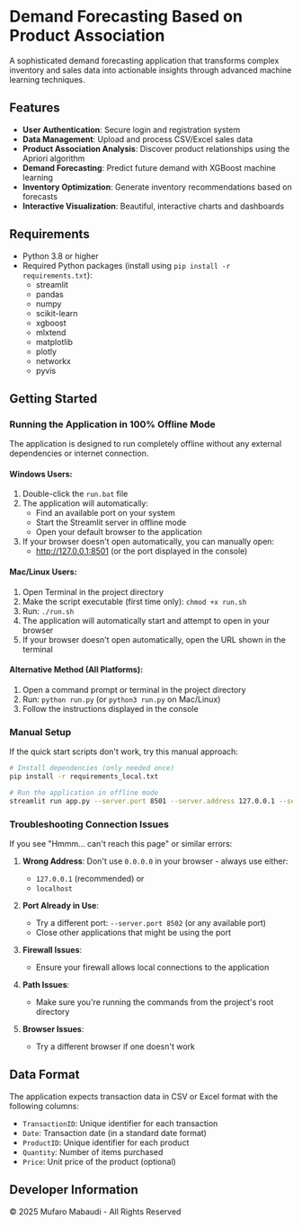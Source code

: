 # Demand Forecasting Based on Product Association

A sophisticated demand forecasting application that transforms complex inventory and sales data into actionable insights through advanced machine learning techniques.

## Features

- **User Authentication**: Secure login and registration system
- **Data Management**: Upload and process CSV/Excel sales data
- **Product Association Analysis**: Discover product relationships using the Apriori algorithm
- **Demand Forecasting**: Predict future demand with XGBoost machine learning
- **Inventory Optimization**: Generate inventory recommendations based on forecasts
- **Interactive Visualization**: Beautiful, interactive charts and dashboards

## Requirements

- Python 3.8 or higher
- Required Python packages (install using `pip install -r requirements.txt`):
  - streamlit
  - pandas
  - numpy
  - scikit-learn
  - xgboost
  - mlxtend
  - matplotlib
  - plotly
  - networkx
  - pyvis

## Getting Started

### Running the Application in 100% Offline Mode

The application is designed to run completely offline without any external dependencies or internet connection.

#### Windows Users:
1. Double-click the `run.bat` file
2. The application will automatically:
   - Find an available port on your system
   - Start the Streamlit server in offline mode
   - Open your default browser to the application
3. If your browser doesn't open automatically, you can manually open:
   - http://127.0.0.1:8501 (or the port displayed in the console)

#### Mac/Linux Users:
1. Open Terminal in the project directory
2. Make the script executable (first time only): `chmod +x run.sh`
3. Run: `./run.sh`
4. The application will automatically start and attempt to open in your browser
5. If your browser doesn't open automatically, open the URL shown in the terminal

#### Alternative Method (All Platforms):
1. Open a command prompt or terminal in the project directory
2. Run: `python run.py` (or `python3 run.py` on Mac/Linux)
3. Follow the instructions displayed in the console

### Manual Setup
If the quick start scripts don't work, try this manual approach:

```bash
# Install dependencies (only needed once)
pip install -r requirements_local.txt

# Run the application in offline mode
streamlit run app.py --server.port 8501 --server.address 127.0.0.1 --server.headless true --server.enableCORS false --server.enableXsrfProtection false
```

### Troubleshooting Connection Issues

If you see "Hmmm… can't reach this page" or similar errors:

1. **Wrong Address**: Don't use `0.0.0.0` in your browser - always use either:
   - `127.0.0.1` (recommended) or
   - `localhost`

2. **Port Already in Use**:
   - Try a different port: `--server.port 8502` (or any available port)
   - Close other applications that might be using the port

3. **Firewall Issues**:
   - Ensure your firewall allows local connections to the application

4. **Path Issues**:
   - Make sure you're running the commands from the project's root directory

5. **Browser Issues**:
   - Try a different browser if one doesn't work

## Data Format

The application expects transaction data in CSV or Excel format with the following columns:
- `TransactionID`: Unique identifier for each transaction
- `Date`: Transaction date (in a standard date format)
- `ProductID`: Unique identifier for each product
- `Quantity`: Number of items purchased
- `Price`: Unit price of the product (optional)

## Developer Information

© 2025 Mufaro Mabaudi - All Rights Reserved